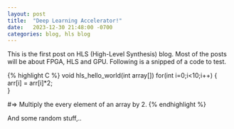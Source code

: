 ```yaml
---
layout: post
title:  "Deep Learning Accelerator!"
date:   2023-12-30 21:48:00 -0700
categories: blog, hls blog
---
```


This is the first post on HLS (High-Level Synthesis) blog. Most of the posts will be about FPGA, HLS and GPU. 
Following is a snipped of a code to test. 

{% highlight C %}
void hls_hello_world(int array[])
  for(int i=0;i<10;i++) {
    arr[i] = arr[i]*2;  
  }

#=> Multiply the every element of an array by 2.
{% endhighlight %}

And some random stuff,..
